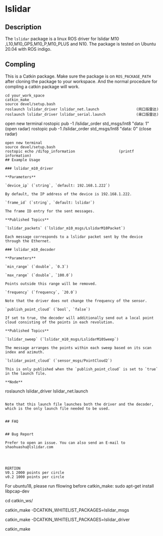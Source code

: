 # lslidar

## Description

The `lslidar` package is a linux ROS driver for lslidar M10 ,L10,M10_GPS,M10_P,M10_PLUS and N10.
The package is tested on Ubuntu 20.04 with ROS indigo.

## Compling

This is a Catkin package. Make sure the package is on `ROS_PACKAGE_PATH` after cloning the package to your workspace. And the normal procedure for compling a catkin package will work.

```
cd your_work_space
catkin_make 
source devel/setup.bash
roslaunch lslidar_driver lslidar_net.launch 				(网口版雷达)
roslaunch lslidar_driver lslidar_serial.launch 				(串口版雷达)
```

open new terminal
rostopic pub -1 /lslidar_order std_msgs/Int8 "data: 1"		(open radar)
rostopic pub -1 /lslidar_order std_msgs/Int8 "data: 0"		(close radar)

```
open new terminal
source devel/setup.bash 
rostopic echo /difop_information					(printf information)
## Example Usage

### lslidar_m10_driver

**Parameters**

`device_ip` (`string`, `default: 192.168.1.222`)

By default, the IP address of the device is 192.168.1.222.

`frame_id` (`string`, `default: lslidar`)

The frame ID entry for the sent messages.

**Published Topics**

`lslidar_packets` (`lslidar_m10_msgs/LslidarM10Packet`)

Each message corresponds to a lslidar packet sent by the device through the Ethernet.

### lslidar_m10_decoder

**Parameters**

`min_range` (`double`, `0.3`)

`max_range` (`double`, `100.0`)

Points outside this range will be removed.

`frequency` (`frequency`, `20.0`)

Note that the driver does not change the frequency of the sensor. 

`publish_point_cloud` (`bool`, `false`)

If set to true, the decoder will additionally send out a local point cloud consisting of the points in each revolution.

**Published Topics**

`lslidar_sweep` (`lslidar_m10_msgs/LslidarM10Sweep`)

The message arranges the points within each sweep based on its scan index and azimuth.

`lslidar_point_cloud` (`sensor_msgs/PointCloud2`)

This is only published when the `publish_point_cloud` is set to `true` in the launch file.

**Node**

```

roslaunch lslidar_driver lslidar_net.launch

```

Note that this launch file launches both the driver and the decoder, which is the only launch file needed to be used.


## FAQ


## Bug Report

Prefer to open an issue. You can also send an E-mail to shaohuashu@lslidar.com




RERTION 
V0.1 2000 points per circle
v0.2 1000 points per circle

```
For ubuntu18, please run fllowing before catkin_make:
sudo apt-get install libpcap-dev
 
cd catkin_ws/
 
catkin_make -DCATKIN_WHITELIST_PACKAGES=lslidar_msgs
 
catkin_make -DCATKIN_WHITELIST_PACKAGES=lslidar_driver
 
catkin_make
